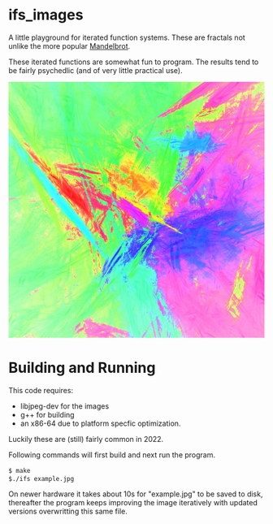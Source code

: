 # ifs_images
A little playground for iterated function systems. These
are fractals not unlike the more popular [Mandelbrot](https://en.wikipedia.org/wiki/Mandelbrot_set).

These iterated functions are somewhat fun to program. The results
tend to be fairly psychedlic (and of very little practical use).

![example_image](examples/example_1.jpg)

# Building and Running 

This code requires:
* libjpeg-dev for the images
* g++ for building
* an x86-64 due to platform specfic optimization.

Luckily these are (still) fairly common in 2022.

Following commands will first build and next run the program.

```
$ make 
$./ifs example.jpg
```

On newer hardware it takes about 10s for "example.jpg" to be 
saved to disk, thereafter the program keeps improving the image 
iteratively with updated versions overwritting this same file.
